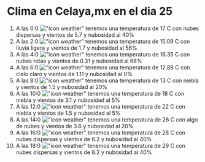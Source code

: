 # Clima en Celaya,mx en el dia 25

1. A las 0:0 !["icon weather"](http://openweathermap.org/img/w/03n.png) tenemos una temperatura de 17 C con nubes dispersas y  vientos de 5.7 y nubosidad al 40%
1. A las 2:0 !["icon weather"](http://openweathermap.org/img/w/10n.png) tenemos una temperatura de 15.09 C con lluvia ligera y  vientos de 1.7 y nubosidad al 56%
1. A las 4:0 !["icon weather"](http://openweathermap.org/img/w/04n.png) tenemos una temperatura de 16.35 C con nubes rotas y  vientos de 0.31 y nubosidad al 68%
1. A las 6:0 !["icon weather"](http://openweathermap.org/img/w/01n.png) tenemos una temperatura de 12.88 C con cielo claro y  vientos de 1.11 y nubosidad al 0%
1. A las 8:0 !["icon weather"](http://openweathermap.org/img/w/50d.png) tenemos una temperatura de 13 C con niebla y  vientos de 1.5 y nubosidad al 20%
1. A las 10:0 !["icon weather"](http://openweathermap.org/img/w/50d.png) tenemos una temperatura de 18 C con niebla y  vientos de 3.1 y nubosidad al 5%
1. A las 12:0 !["icon weather"](http://openweathermap.org/img/w/50d.png) tenemos una temperatura de 22 C con niebla y  vientos de 1.5 y nubosidad al 5%
1. A las 14:0 !["icon weather"](http://openweathermap.org/img/w/02d.png) tenemos una temperatura de 26 C con algo de nubes y  vientos de 3.6 y nubosidad al 20%
1. A las 16:0 !["icon weather"](http://openweathermap.org/img/w/03d.png) tenemos una temperatura de 28 C con nubes dispersas y  vientos de 6.2 y nubosidad al 40%
1. A las 18:0 !["icon weather"](http://openweathermap.org/img/w/03d.png) tenemos una temperatura de 29 C con nubes dispersas y  vientos de 8.2 y nubosidad al 40%
